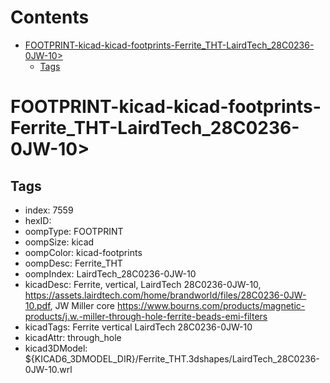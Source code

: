 



Contents
========

* [FOOTPRINT-kicad-kicad-footprints-Ferrite_THT-LairdTech_28C0236-0JW-10>](#footprint-kicad-kicad-footprints-ferrite_tht-lairdtech_28c0236-0jw-10)
	* [Tags](#tags)

# FOOTPRINT-kicad-kicad-footprints-Ferrite_THT-LairdTech_28C0236-0JW-10>

## Tags

- index: 7559
- hexID: 
- oompType: FOOTPRINT
- oompSize: kicad
- oompColor: kicad-footprints
- oompDesc: Ferrite_THT
- oompIndex: LairdTech_28C0236-0JW-10
- kicadDesc: Ferrite, vertical, LairdTech 28C0236-0JW-10, https://assets.lairdtech.com/home/brandworld/files/28C0236-0JW-10.pdf, JW Miller core https://www.bourns.com/products/magnetic-products/j.w.-miller-through-hole-ferrite-beads-emi-filters
- kicadTags: Ferrite vertical LairdTech 28C0236-0JW-10
- kicadAttr: through_hole
- kicad3DModel: ${KICAD6_3DMODEL_DIR}/Ferrite_THT.3dshapes/LairdTech_28C0236-0JW-10.wrl
